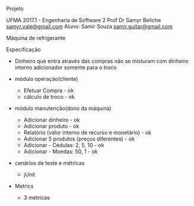 Projeto

UFMA 2017.1 - Engenharia de Software 2
Prof Dr Samyr Beliche <samyr.vale@gmail.com>
Aluno: Samir Souza <samir.guitar@gmail.com>

Máquina de refrigerante

Especificação
- Dinheiro que entra através das compras não se misturam com dinheiro interno adicionador somente para o troco

- módulo operação(cliente)
	* Efetuar Compra - ok
	* cálculo de troco - ok

- módulo manutenção(dono da máquina)
	* Adicionar dinheiro - ok
	* Adicionar produto - ok
	* Relatório (valor interno de recurso e monetário) - ok
	* Adicionar 5 produtos (preços diferentes) - ok
	* Adicionar - Cédulas: 2, 5, 10 - ok
	* Adicionar - Moedas: 50, 1 - ok

- cenários de teste e métricas
	* jUnit

- Metrics
	* 3 métricas